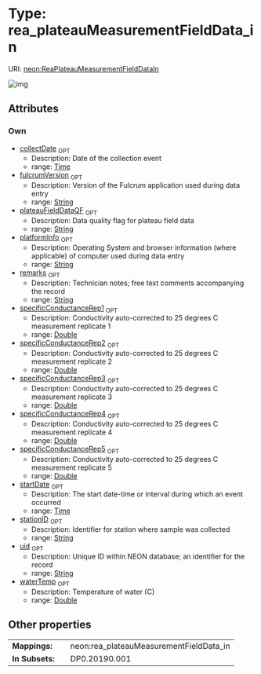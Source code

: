 
# Type: rea_plateauMeasurementFieldData_in




URI: [neon:ReaPlateauMeasurementFieldDataIn](https://data.neonscience.org/ReaPlateauMeasurementFieldDataIn)


![img](http://yuml.me/diagram/nofunky;dir:TB/class/[ReaPlateauMeasurementFieldDataIn&#124;uid:string%20%3F;remarks:string%20%3F;collectDate:time%20%3F;stationID:string%20%3F;waterTemp:double%20%3F;startDate:time%20%3F;fulcrumVersion:string%20%3F;platformInfo:string%20%3F;plateauFieldDataQF:string%20%3F;specificConductanceRep1:double%20%3F;specificConductanceRep2:double%20%3F;specificConductanceRep3:double%20%3F;specificConductanceRep4:double%20%3F;specificConductanceRep5:double%20%3F])

## Attributes


### Own

 * [collectDate](collectDate.md)  <sub>OPT</sub>
    * Description: Date of the collection event
    * range: [Time](types/Time.md)
 * [fulcrumVersion](fulcrumVersion.md)  <sub>OPT</sub>
    * Description: Version of the Fulcrum application used during data entry
    * range: [String](types/String.md)
 * [plateauFieldDataQF](plateauFieldDataQF.md)  <sub>OPT</sub>
    * Description: Data quality flag for plateau field data
    * range: [String](types/String.md)
 * [platformInfo](platformInfo.md)  <sub>OPT</sub>
    * Description: Operating System and browser information (where applicable) of computer used during data entry
    * range: [String](types/String.md)
 * [remarks](remarks.md)  <sub>OPT</sub>
    * Description: Technician notes; free text comments accompanying the record
    * range: [String](types/String.md)
 * [specificConductanceRep1](specificConductanceRep1.md)  <sub>OPT</sub>
    * Description: Conductivity auto-corrected to 25 degrees C measurement replicate 1
    * range: [Double](types/Double.md)
 * [specificConductanceRep2](specificConductanceRep2.md)  <sub>OPT</sub>
    * Description: Conductivity auto-corrected to 25 degrees C measurement replicate 2
    * range: [Double](types/Double.md)
 * [specificConductanceRep3](specificConductanceRep3.md)  <sub>OPT</sub>
    * Description: Conductivity auto-corrected to 25 degrees C measurement replicate 3
    * range: [Double](types/Double.md)
 * [specificConductanceRep4](specificConductanceRep4.md)  <sub>OPT</sub>
    * Description: Conductivity auto-corrected to 25 degrees C measurement replicate 4
    * range: [Double](types/Double.md)
 * [specificConductanceRep5](specificConductanceRep5.md)  <sub>OPT</sub>
    * Description: Conductivity auto-corrected to 25 degrees C measurement replicate 5
    * range: [Double](types/Double.md)
 * [startDate](startDate.md)  <sub>OPT</sub>
    * Description: The start date-time or interval during which an event occurred
    * range: [Time](types/Time.md)
 * [stationID](stationID.md)  <sub>OPT</sub>
    * Description: Identifier for station where sample was collected
    * range: [String](types/String.md)
 * [uid](uid.md)  <sub>OPT</sub>
    * Description: Unique ID within NEON database; an identifier for the record
    * range: [String](types/String.md)
 * [waterTemp](waterTemp.md)  <sub>OPT</sub>
    * Description: Temperature of water (C)
    * range: [Double](types/Double.md)

## Other properties

|  |  |  |
| --- | --- | --- |
| **Mappings:** | | neon:rea_plateauMeasurementFieldData_in |
| **In Subsets:** | | DP0.20190.001 |

